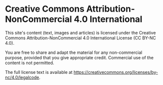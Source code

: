 # Creative Commons Attribution-NonCommercial 4.0 International

This site's content (text, images and articles) is licensed under the Creative Commons Attribution-NonCommercial 4.0 International License (CC BY-NC 4.0).

You are free to share and adapt the material for any non-commercial purpose, provided that you give appropriate credit. Commercial use of the content is not permitted.

The full license text is available at <https://creativecommons.org/licenses/by-nc/4.0/legalcode>.
